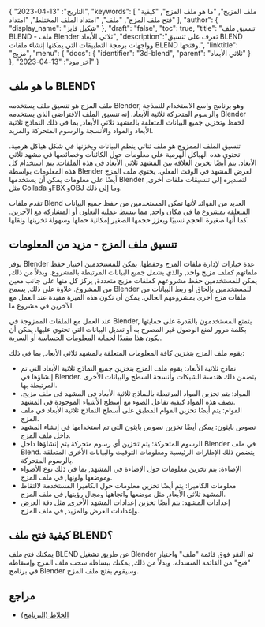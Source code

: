 {
"التاريخ": "13-04-2023",
  "keywords": [
"ملف المزيج",
"ما هو ملف المزج",
"كيفية فتح ملف المزج",
"ملف",
"امتداد الملف المختلط",
"امتداد"
],
  "author": {
"display_name": "شكيل فايز"
},
"draft": "false",
"toc": true,
"title": "تنسيق ملف BLEND - ملف Blender ثلاثي الأبعاد",
  "description":"تعرف على تنسيق BLEND وواجهات برمجة التطبيقات التي يمكنها إنشاء ملفات BLEND وفتحها.",
"linktitle": "مزيج",
  "menu": {
    "docs": {
      "identifier": "3d-blend",
"parent": "ثلاثي الأبعاد"
}
},
"آخر مود": "13-04-2023"
}

## ما هو ملف BLEND؟

ملف المزج هو تنسيق ملف يستخدمه Blender, وهو برنامج واسع الاستخدام للنمذجة والرسوم المتحركة ثلاثية الأبعاد. إنه تنسيق الملف الافتراضي الذي يستخدمه Blender لحفظ وتخزين جميع البيانات المتعلقة بالمشهد ثلاثي الأبعاد, بما في ذلك النماذج ثلاثية الأبعاد والمواد والأنسجة والرسوم المتحركة والمزيد.

تنسيق الملف الممزوج هو ملف ثنائي ينظم البيانات ويخزنها في شكل هياكل هرمية. تحتوي هذه الهياكل الهرمية على معلومات حول الكائنات وخصائصها في مشهد ثلاثي الأبعاد. يتم أيضًا تخزين العلاقة بين المشهد ثلاثي الأبعاد في هذه الملفات. يتم استخدام كل هذه المعلومات بواسطة Blender لعرض المشهد في الوقت الفعلي. يحتوي ملف المزج أيضًا على معلومات يمكن أن يستخدمها Blender لتصديره إلى تنسيقات ملفات أخرى, مثل Collada وFBX وOBJ وما إلى ذلك.

تقدم ملفات Blend العديد من الفوائد لأنها تمكن المستخدمين من حفظ جميع البيانات المتعلقة بمشروع ما في مكان واحد, مما يبسط عملية التعاون أو المشاركة مع الآخرين. كما أنها صغيرة الحجم نسبيًا ويعزز حجمها الصغير إمكانية حملها وسهولة تخزينها ونقلها.

## تنسيق ملف المزج - مزيد من المعلومات

يوفر Blender عدة خيارات لإدارة ملفات المزج وحفظها. يمكن للمستخدمين اختيار حفظ ملفاتهم كملف مزيج واحد, والذي يشمل جميع البيانات المرتبطة بالمشروع. وبدلاً من ذلك, يمكن للمستخدمين حفظ مشروعهم كملفات مزيج متعددة, يركز كل منها على جانب معين من المشروع. علاوة على ذلك, يسمح Blender للمستخدمين بإلحاق أو ربط البيانات من ملفات مزج أخرى بمشروعهم الحالي. يمكن أن تكون هذه الميزة مفيدة عند العمل مع الآخرين في مشروع ما.

عند العمل مع الملفات الممزوجة في Blender, يتمتع المستخدمون بالقدرة على حمايتها بكلمة مرور لمنع الوصول غير المصرح به أو تعديل البيانات التي تحتوي عليها. يمكن أن يكون هذا مفيدًا لحماية المعلومات الحساسة أو السرية.

يقوم ملف المزج بتخزين كافة المعلومات المتعلقة بالمشهد ثلاثي الأبعاد, بما في ذلك:

- نماذج ثلاثية الأبعاد: يقوم ملف المزج بتخزين جميع النماذج ثلاثية الأبعاد التي تم إنشاؤها في Blender. يتضمن ذلك هندسة الشبكات وأنسجة السطح والبيانات الأخرى المرتبطة بها.
- المواد: يتم تخزين المواد المرتبطة بالنماذج ثلاثية الأبعاد في المشهد في ملف مزيج. تصف هذه المواد كيفية تفاعل الضوء مع أسطح الأشياء الموجودة في المشهد.
- القوام: يتم أيضًا تخزين القوام المطبق على أسطح النماذج ثلاثية الأبعاد في ملف المزج.
- نصوص بايثون: يمكن أيضًا تخزين نصوص بايثون التي تم استخدامها في إنشاء المشهد داخل ملف المزج.
- الرسوم المتحركة: يتم تخزين أي رسوم متحركة يتم إنشاؤها داخل Blender في ملف Blend. يتضمن ذلك الإطارات الرئيسية ومعلومات التوقيت والبيانات الأخرى المتعلقة بالرسوم المتحركة.
- الإضاءة: يتم تخزين معلومات حول الإضاءة في المشهد, بما في ذلك نوع الأضواء وموضعها ولونها, في ملف المزج.
- معلومات الكاميرا: يتم أيضًا تخزين معلومات حول الكاميرا المستخدمة لالتقاط المشهد ثلاثي الأبعاد, مثل موضعها واتجاهها ومجال رؤيتها, في ملف المزج.
- إعدادات المشهد: يتم أيضًا تخزين إعدادات المشهد الأخرى, مثل دقة العرض وإعدادات العرض والمزيد, في ملف المزج.

## كيفية فتح ملف BLEND؟
يمكنك فتح ملف BLEND عن طريق تشغيل Blender ثم النقر فوق قائمة "ملف" واختيار "فتح" من القائمة المنسدلة. وبدلاً من ذلك, يمكنك ببساطة سحب ملف المزج وإسقاطه في برنامج Blender وسيقوم بفتح ملف المزج.

## مراجع
* [الخلاط (البرنامج)](https://en.wikipedia.org/wiki/Blender_(البرنامج))

